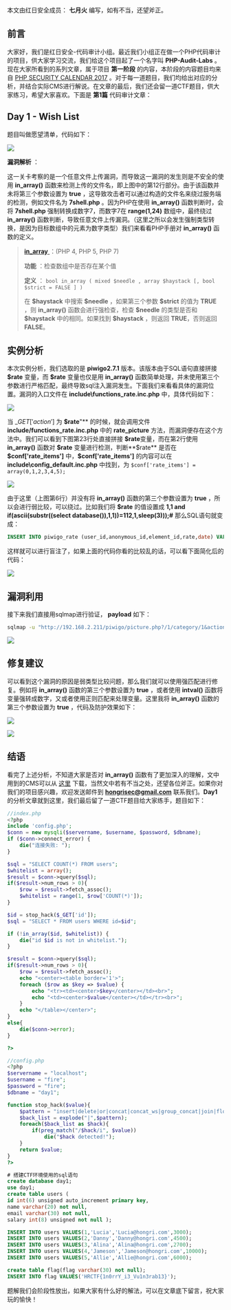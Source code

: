 本文由红日安全成员： **七月火** 编写，如有不当，还望斧正。

## 前言

大家好，我们是红日安全-代码审计小组。最近我们小组正在做一个PHP代码审计的项目，供大家学习交流，我们给这个项目起了一个名字叫 **PHP-Audit-Labs** 。现在大家所看到的系列文章，属于项目 **第一阶段** 的内容，本阶段的内容题目均来自 [PHP SECURITY CALENDAR 2017](https://www.ripstech.com/php-security-calendar-2017/) 。对于每一道题目，我们均给出对应的分析，并结合实际CMS进行解说。在文章的最后，我们还会留一道CTF题目，供大家练习，希望大家喜欢。下面是 **第1篇** 代码审计文章：

## Day 1 - Wish List

题目叫做愿望清单，代码如下：

![](CTF%20总结/PHP-Audit-Labs/Part1/Day1/files/1.png)

**漏洞解析** ：

这一关卡考察的是一个任意文件上传漏洞，而导致这一漏洞的发生则是不安全的使用 **in_array()** 函数来检测上传的文件名，即上图中的第12行部分。由于该函数并未将第三个参数设置为 **true** ，这导致攻击者可以通过构造的文件名来绕过服务端的检测，例如文件名为 **7shell.php** 。因为PHP在使用 **in_array()** 函数判断时，会将 **7shell.php** 强制转换成数字7，而数字7在 **range(1,24)** 数组中，最终绕过 **in_array()** 函数判断，导致任意文件上传漏洞。（这里之所以会发生强制类型转换，是因为目标数组中的元素为数字类型）我们来看看PHP手册对 **in_array()** 函数的定义。

>[ **in_array** ](http://php.net/manual/zh/function.in-array.php)：(PHP 4, PHP 5, PHP 7)
>
>**功能** ：检查数组中是否存在某个值
>
>**定义** ： `bool in_array ( mixed $needle , array $haystack [, bool $strict = FALSE ] )` 
>
>在 **\$haystack** 中搜索 **\$needle** ，如果第三个参数 **\$strict** 的值为 **TRUE** ，则 **in_array()** 函数会进行强检查，检查 **\$needle** 的类型是否和 **\$haystack** 中的相同。如果找到 **\$haystack** ，则返回 **TRUE**，否则返回 **FALSE**。

## 实例分析

本次实例分析，我们选取的是 **piwigo2.7.1** 版本。该版本由于SQL语句直接拼接 **\$rate** 变量，而 **\$rate** 变量也仅是用 **in_array()** 函数简单处理，并未使用第三个参数进行严格匹配，最终导致sql注入漏洞发生。下面我们来看看具体的漏洞位置。漏洞的入口文件在 **include\functions_rate.inc.php** 中，具体代码如下：

![](CTF%20总结/PHP-Audit-Labs/Part1/Day1/files/2.png)

当 $\_GET['action']$ 为 **\$rate**"** 的时候，就会调用文件 **include/functions\_rate.inc.php** 中的 **rate_picture** 方法，而漏洞便存在这个方法中。我们可以看到下图第23行处直接拼接 **\$rate**变量，而在第2行使用 **in_array()** 函数对 **\$rate** 变量进行检测，判断**\$rate** 是否在 **\$conf['rate_items']** 中，**\$conf['rate_items']** 的内容可以在 **include\config_default.inc.php** 中找到，为 `$conf['rate_items'] = array(0,1,2,3,4,5);` 

![](CTF%20总结/PHP-Audit-Labs/Part1/Day1/files/3.png)

由于这里（上图第6行）并没有将 **in_array()** 函数的第三个参数设置为 **true** ，所以会进行弱比较，可以绕过。比如我们将 **\$rate** 的值设置成 **1,1 and if(ascii(substr((select database()),1,1))=112,1,sleep(3)));#** 那么SQL语句就变成：

```sql
INSERT INTO piwigo_rate (user_id,anonymous_id,element_id,rate,date) VALUES (2,'192.168.2',1,1,1 and if(ascii(substr((select database()),1,1))=112,1,sleep(3)));#,NOW()) ;
```

这样就可以进行盲注了，如果上面的代码你看的比较乱的话，可以看下面简化后的代码：

![](CTF%20总结/PHP-Audit-Labs/Part1/Day1/files/4.png)

## 漏洞利用 

接下来我们直接用sqlmap进行验证， **payload** 如下：

```bash
sqlmap -u "http://192.168.2.211/piwigo/picture.php?/1/category/1&action=rate" --data "rate=1" --dbs --batch
```

![](CTF%20总结/PHP-Audit-Labs/Part1/Day1/files/5.png)

## 修复建议

可以看到这个漏洞的原因是弱类型比较问题，那么我们就可以使用强匹配进行修复。例如将 **in_array()** 函数的第三个参数设置为 **true** ，或者使用 **intval()** 函数将变量强转成数字，又或者使用正则匹配来处理变量。这里我将 **in_array()** 函数的第三个参数设置为 **true** ，代码及防护效果如下：

![](CTF%20总结/PHP-Audit-Labs/Part1/Day1/files/6.png)

![](CTF%20总结/PHP-Audit-Labs/Part1/Day1/files/7.png)


## 结语

看完了上述分析，不知道大家是否对 **in_array()** 函数有了更加深入的理解，文中用到的CMS可以从 [这里](https://piwigo.org/download/dlcounter.php?code=2.7.1) 下载，当然文中若有不当之处，还望各位斧正。如果你对我们的项目感兴趣，欢迎发送邮件到 **hongrisec@gmail.com** 联系我们。**Day1** 的分析文章就到这里，我们最后留了一道CTF题目给大家练手，题目如下：

```php
//index.php
<?php
include 'config.php';
$conn = new mysqli($servername, $username, $password, $dbname);
if ($conn->connect_error) {
    die("连接失败: ");
}

$sql = "SELECT COUNT(*) FROM users";
$whitelist = array();
$result = $conn->query($sql);
if($result->num_rows > 0){
    $row = $result->fetch_assoc();
    $whitelist = range(1, $row['COUNT(*)']);
}

$id = stop_hack($_GET['id']);
$sql = "SELECT * FROM users WHERE id=$id";

if (!in_array($id, $whitelist)) {
    die("id $id is not in whitelist.");
}

$result = $conn->query($sql);
if($result->num_rows > 0){
    $row = $result->fetch_assoc();
    echo "<center><table border='1'>";
    foreach ($row as $key => $value) {
        echo "<tr><td><center>$key</center></td><br>";
        echo "<td><center>$value</center></td></tr><br>";
    }
    echo "</table></center>";
}
else{
    die($conn->error);
}

?>
```

```php
//config.php
<?php  
$servername = "localhost";
$username = "fire";
$password = "fire";
$dbname = "day1";

function stop_hack($value){
	$pattern = "insert|delete|or|concat|concat_ws|group_concat|join|floor|\/\*|\*|\.\.\/|\.\/|union|into|load_file|outfile|dumpfile|sub|hex|file_put_contents|fwrite|curl|system|eval";
	$back_list = explode("|",$pattern);
	foreach($back_list as $hack){
		if(preg_match("/$hack/i", $value))
			die("$hack detected!");
	}
	return $value;
}
?>
```

```sql
# 搭建CTF环境使用的sql语句
create database day1;
use day1;
create table users (
id int(6) unsigned auto_increment primary key,
name varchar(20) not null,
email varchar(30) not null,
salary int(8) unsigned not null );

INSERT INTO users VALUES(1,'Lucia','Lucia@hongri.com',3000);
INSERT INTO users VALUES(2,'Danny','Danny@hongri.com',4500);
INSERT INTO users VALUES(3,'Alina','Alina@hongri.com',2700);
INSERT INTO users VALUES(4,'Jameson','Jameson@hongri.com',10000);
INSERT INTO users VALUES(5,'Allie','Allie@hongri.com',6000);

create table flag(flag varchar(30) not null);
INSERT INTO flag VALUES('HRCTF{1n0rrY_i3_Vu1n3rab13}');
```

题解我们会阶段性放出，如果大家有什么好的解法，可以在文章底下留言，祝大家玩的愉快！
